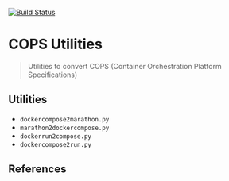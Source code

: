 [![Build Status](https://drone.io/github.com/cnadiminti/cops-utils/status.png)](https://drone.io/github.com/cnadiminti/cops-utils/latest)

# COPS Utilities

> Utilities to convert COPS (Container Orchestration Platform Specifications)

## Utilities

- `dockercompose2marathon.py`
- `marathon2dockercompose.py`
- `dockerrun2compose.py`
- `dockercompose2run.py`

## References
